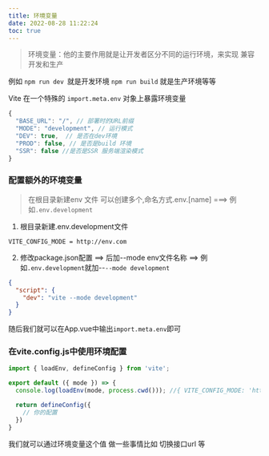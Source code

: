 ```yaml
---
title: 环境变量
date: 2022-08-28 11:22:24
toc: true
---
```


>环境变量：他的主要作用就是让开发者区分不同的运行环境，来实现 兼容开发和生产

例如 `npm run dev `就是开发环境  `npm run build` 就是生产环境等等

Vite 在一个特殊的 `import.meta.env` 对象上暴露环境变量
```ts
{
  "BASE_URL": "/", // 部署时的URL前缀
  "MODE": "development", // 运行模式
  "DEV": true,  // 是否在dev环境
  "PROD": false, // 是否是build 环境
  "SSR": false //是否是SSR 服务端渲染模式
}
```

### 配置额外的环境变量
>在根目录新建env 文件 可以创建多个,命名方式.env.[name] ===> 例如`.env.development`

1. 根目录新建.env.development文件
```
VITE_CONFIG_MODE = http://env.com
```

2. 修改package.json配置 ==> 后加--mode env文件名称 ==> 例如`.env.development`就加--`--mode development`
```json
{
  "script": {
    "dev": "vite --mode development"
  }
}
```
随后我们就可以在App.vue中输出`import.meta.env`即可

### 在vite.config.js中使用环境配置
```js
import { loadEnv, defineConfig } from 'vite';

export default ({ mode }) => {
  console.log(loadEnv(mode, process.cwd())); //{ VITE_CONFIG_MODE: 'http://env.com' }

  return defineConfig({
    // 你的配置
  })
}
```
我们就可以通过环境变量这个值 做一些事情比如 切换接口url 等 